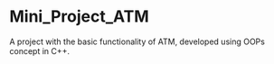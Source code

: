 # Mini_Project_ATM
A project with the basic functionality of ATM, developed using OOPs concept in C++.

